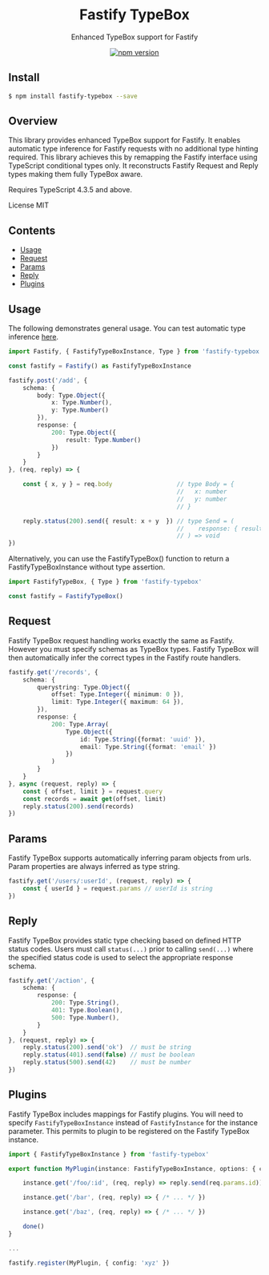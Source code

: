 <div align='center'>

<h1>Fastify TypeBox</h1>

<p>Enhanced TypeBox support for Fastify</p>

[![npm version](https://badge.fury.io/js/fastify-typebox.svg)](https://badge.fury.io/js/fastify-typebox)

</div>

## Install

```bash
$ npm install fastify-typebox --save
```

## Overview

This library provides enhanced TypeBox support for Fastify. It enables automatic type inference for Fastify requests with no additional type hinting required. This library achieves this by remapping the Fastify interface using TypeScript conditional types only. It reconstructs Fastify Request and Reply types making them fully TypeBox aware.

Requires TypeScript 4.3.5 and above.

License MIT

## Contents

- [Usage](#Usage)
- [Request](#Request)
- [Params](#Params)
- [Reply](#Reply)
- [Plugins](#Plugins)

## Usage

The following demonstrates general usage. You can test automatic type inference [here](https://www.typescriptlang.org/play?#code/JYWwDg9gTgLgBAMQIYGcbAGYE8A0cDeiq62AKlmAKYBCEAHgJIB2aSTAxpXuVXAL5wMUCCDgByDMUxYAtDAqUARvTEBYAFAb2EFvElppcALxED2ABQBKOKlMksPGvWasOlDRv32AdJDTmxAHokABMQsTxCDTgYuBR2AAtKECQALgJo2KzlEKx0x28AeUUAK0p2GHN8TKzauDp8hW8AOQBXEEVKKCscGrrYvLgCto6uqz6svkte9X64KEoUSBZKdOrZudiAJgAGHcaqItLyyvXN-oWUVoAbGAPKFvbO7ssJ-qm3mL4+7-U+PHMCwAjngFmBrlhrEYAHwZTQbGLaXQEep4LD8YzzShA7w5dHnfqBQJweS8Wi5TFnAnUmnnImxBpwJhPLqfWnsgn0mKDZmjKBsjmCur0359MEQ7ysGCtFDmXY7SySyhMEJVLFXW7pOhwADUcHxUzg9NJlDgAGVlSFMeYBUK7UbibFLssUKsUZcbncmSyoPxbfbBfSobCAG4QYAhDRTIA).

```typescript
import Fastify, { FastifyTypeBoxInstance, Type } from 'fastify-typebox'

const fastify = Fastify() as FastifyTypeBoxInstance

fastify.post('/add', { 
    schema: {
        body: Type.Object({
            x: Type.Number(),
            y: Type.Number()
        }),
        response: {
            200: Type.Object({
                result: Type.Number()
            })
        }
    }
}, (req, reply) => {

    const { x, y } = req.body                  // type Body = {
                                               //   x: number
                                               //   y: number
                                               // }

    reply.status(200).send({ result: x + y  }) // type Send = (
                                               //    response: { result: number }
                                               // ) => void
})
```
Alternatively, you can use the FastifyTypeBox() function to return a FastifyTypeBoxInstance without type assertion.

```typescript
import FastifyTypeBox, { Type } from 'fastify-typebox'

const fastify = FastifyTypeBox()
```

## Request

Fastify TypeBox request handling works exactly the same as Fastify. However you must specify schemas as TypeBox types. Fastify TypeBox will then automatically infer the correct types in the Fastify route handlers.

```typescript
fastify.get('/records', {
    schema: {
        querystring: Type.Object({
            offset: Type.Integer({ minimum: 0 }),
            limit: Type.Integer({ maximum: 64 }),
        }),
        response: {
            200: Type.Array(
                Type.Object({
                    id: Type.String({format: 'uuid' }),
                    email: Type.String({format: 'email' })
                })
            )
        }
    }
}, async (request, reply) => {
    const { offset, limit } = request.query
    const records = await get(offset, limit)
    reply.status(200).send(records)
})
```

## Params

Fastify TypeBox supports automatically inferring param objects from urls. Param properties are always inferred as type string.

```typescript
fastify.get('/users/:userId', (request, reply) => {
    const { userId } = request.params // userId is string
})
```

## Reply

Fastify TypeBox provides static type checking based on defined HTTP status codes. Users must call `status(...)` prior to calling `send(...)` where the specified status code is used to select the appropriate response schema.

```typescript
fastify.get('/action', {
    schema: {
        response: {
            200: Type.String(),
            401: Type.Boolean(),
            500: Type.Number(),
        }
    }
}, (request, reply) => {
    reply.status(200).send('ok')  // must be string
    reply.status(401).send(false) // must be boolean
    reply.status(500).send(42)    // must be number
})
```

## Plugins

Fastify TypeBox includes mappings for Fastify plugins. You will need to specify `FastifyTypeBoxInstance` instead of `FastifyInstance` for the instance parameter. This permits to plugin to be registered on the Fastify TypeBox instance.

```typescript
import { FastifyTypeBoxInstance } from 'fastify-typebox'

export function MyPlugin(instance: FastifyTypeBoxInstance, options: { config: any }, done: Function) {

    instance.get('/foo/:id', (req, reply) => reply.send(req.params.id))

    instance.get('/bar', (req, reply) => { /* ... */ })

    instance.get('/baz', (req, reply) => { /* ... */ })

    done()
}

...

fastify.register(MyPlugin, { config: 'xyz' })
```
